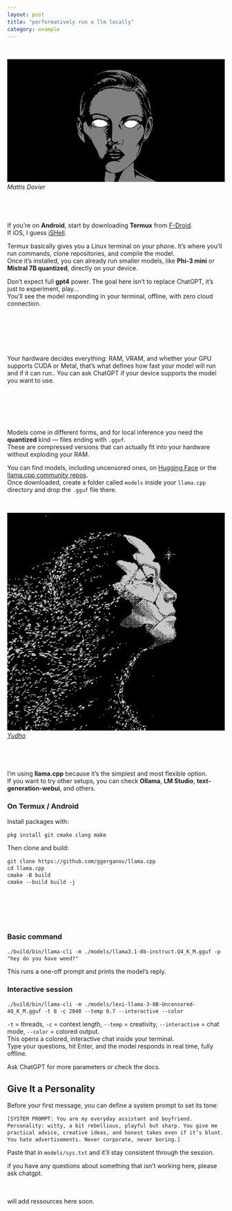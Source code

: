 ```yaml
---
layout: post
title: "performatively run a llm locally"
category: example
---
```


<span style="color:white"> Want to run performatively a LLM on your phone just like me?
Here’s how..</span>


![mattisdovier](assets/mattisdoviereyes.gif)
*Mattis Dovier*

## <span style="color: white;">1. Device </span>
  

If you’re on **Android**, start by downloading **Termux** from [F-Droid](https://f-droid.org/en/packages/com.termux/).  
If iOS, I guess [iSHell](https://apps.apple.com/us/app/ish-shell/id1436902243).  

Termux basically gives you a Linux terminal on your phone. It’s where you’ll run commands, clone repositories, and compile the model.  
Once it’s installed, you can already run smaller models, like **Phi-3 mini** or **Mistral 7B quantized**, directly on your device.  

Don’t expect full **gpt4** power. The goal here isn’t to replace ChatGPT, it’s just to experiment, play...  
You’ll see the model responding in your terminal, offline, with zero cloud connection.  

<br>

<span style="color:white"> If you’re on a **PC or laptop**, everything is also possible here.  
You can follow this performative article to get started, but if you want stable performance and efficiency, follow a serious setup ressource </span>

Your hardware decides everything: RAM, VRAM, and whether your GPU supports CUDA or Metal, that’s what defines how fast your model will run and if it can run..
You can ask ChatGPT if your device supports the model you want to use.  

<br>

## <span style="color: white;">2. The Model </span>
 

Models come in different forms, and for local inference you need the **quantized** kind — files ending with `.gguf`.  
These are compressed versions that can actually fit into your hardware without exploding your RAM.  

You can find models, including uncensored ones, on [Hugging Face](https://huggingface.co/models) or the [llama.cpp community repos](https://github.com/ggerganov/llama.cpp/discussions).  
Once downloaded, create a folder called `models` inside your `llama.cpp` directory and drop the `.gguf` file there.  

<br>


![morales](assets/yudho.gif)
*[Yudho](https://yudho.xyz/)*



## <span style="color: white;">3. Installation  

I’m using **llama.cpp** because it’s the simplest and most flexible option.  
If you want to try other setups, you can check **Ollama**, **LM Studio**, **text-generation-webui**, and others.  

### On Termux / Android  

Install packages with:  
```bash
pkg install git cmake clang make
```

Then clone and build:
```
git clone https://github.com/ggerganov/llama.cpp
cd llama.cpp
cmake -B build
cmake --build build -j
```
<br>

## <span style="color: white;">4. Run the Model </span>
  

### Basic command  
```text
./build/bin/llama-cli -m ./models/llama3.1-8b-instruct.Q4_K_M.gguf -p "hey do you have weed?"
```
This runs a one-off prompt and prints the model’s reply.  

### Interactive session  
```text
./build/bin/llama-cli -m ./models/lexi-llama-3-8B-Uncensored-4Q_K_M.gguf -t 8 -c 2048 --temp 0.7 --interactive --color
```
`-t` = threads, `-c` = context length, `--temp` = creativity, `--interactive` = chat mode, `--color` = colored output.  
This opens a colored, interactive chat inside your terminal.  
Type your questions, hit Enter, and the model responds in real time, fully offline.  

Ask ChatGPT for more parameters or check the docs. 


## Give It a Personality  

Before your first message, you can define a system prompt to set its tone:  
```
[SYSTEM PROMPT: You are my everyday assistant and boyfriend. Personality: witty, a bit rebellious, playful but sharp. You give me practical advice, creative ideas, and honest takes even if it’s blunt. You hate advertisements. Never corporate, never boring.]
```

Paste that in `models/sys.txt` and it’ll stay consistent through the session.  


if you have any questions about something that isn’t working here, please ask chatgpt.

<br>

<br>
will add ressources here soon.

